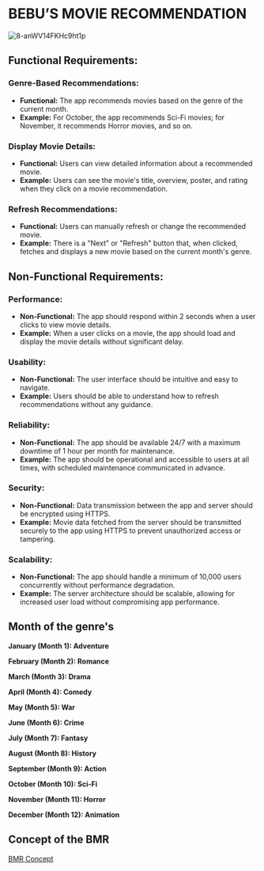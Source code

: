 # BEBU’S MOVIE RECOMMENDATION
![8-anWV14FKHc9ht1p](https://github.com/JshMaxer/BMR/assets/78284063/b4a068a0-dd49-4a12-a717-903ecdc88b23)


## Functional Requirements:

### Genre-Based Recommendations:

- **Functional:** The app recommends movies based on the genre of the current month.
- **Example:** For October, the app recommends Sci-Fi movies; for November, it recommends Horror movies, and so on.

### Display Movie Details:

- **Functional:** Users can view detailed information about a recommended movie.
- **Example:** Users can see the movie's title, overview, poster, and rating when they click on a movie recommendation.

### Refresh Recommendations:

- **Functional:** Users can manually refresh or change the recommended movie.
- **Example:** There is a "Next" or "Refresh" button that, when clicked, fetches and displays a new movie based on the current month's genre.

## Non-Functional Requirements:

### Performance:

- **Non-Functional:** The app should respond within 2 seconds when a user clicks to view movie details.
- **Example:** When a user clicks on a movie, the app should load and display the movie details without significant delay.

### Usability:

- **Non-Functional:** The user interface should be intuitive and easy to navigate.
- **Example:** Users should be able to understand how to refresh recommendations without any guidance.

### Reliability:

- **Non-Functional:** The app should be available 24/7 with a maximum downtime of 1 hour per month for maintenance.
- **Example:** The app should be operational and accessible to users at all times, with scheduled maintenance communicated in advance.

### Security:

- **Non-Functional:** Data transmission between the app and server should be encrypted using HTTPS.
- **Example:** Movie data fetched from the server should be transmitted securely to the app using HTTPS to prevent unauthorized access or tampering.

### Scalability:

- **Non-Functional:** The app should handle a minimum of 10,000 users concurrently without performance degradation.
- **Example:** The server architecture should be scalable, allowing for increased user load without compromising app performance.

## Month of the genre's

**January (Month 1): Adventure**

**February (Month 2): Romance**

**March (Month 3): Drama**

**April (Month 4): Comedy**

**May (Month 5): War**

**June (Month 6): Crime**

**July (Month 7): Fantasy**

**August (Month 8): History**

**September (Month 9): Action**

**October (Month 10): Sci-Fi**

**November (Month 11): Horror**

**December (Month 12): Animation**


## Concept of the BMR
[BMR Concept](https://github.com/JshMaxer/BMR/files/12903063/BMR.Concept.pdf)

